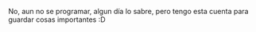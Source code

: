 No, aun no se programar, algun día lo sabre, pero tengo esta cuenta para guardar cosas importantes :D
